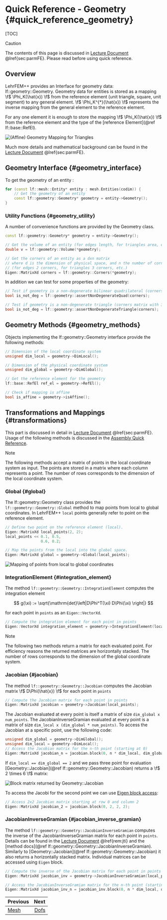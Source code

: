 # Quick Reference - Geometry {#quick_reference_geometry}

[TOC]

> [!caution]
> The contents of this page is discussed in [Lecture Document](https://www.sam.math.ethz.ch/~grsam/NUMPDEFL/NUMPDE.pdf) @lref{sec:parmFE}. Please read before using quick reference.

## Overview

LehrFEM++ provides an Interface for geometry data: lf::geometry::Geometry. Geometry data for entities is stored as a mapping \f$ \Phi_K(\hat{x}) \f$ from the reference element (unit triangle, square, unit segment) to any general element. \f$ \Phi_K^{*}(\hat{x}) \f$ represents the inverse mapping from the general element to the reference element.

For any one element it is enough to store the mapping \f$ \Phi_K(\hat{x}) \f$ from the reference element and the type of the [reference Element](@ref lf::base::RefEl).

![(Affine) Geometry Mapping for Triangles](manim/parametric_fe_geometry.gif)

Much more details and mathematical background can be found in the [Lecture Document](https://www.sam.math.ethz.ch/~grsam/NUMPDEFL/NUMPDE.pdf) @lref{sec:parmFE}.

## Geometry Interface {#geometry_interface}

To get the geometry of an entity :

```cpp
for (const lf::mesh::Entity* entity : mesh.Entities(codim)) {
    // Get the geometry of an entity
    const lf::geometry::Geometry* geometry = entity->Geometry();
}
```

### Utility Functions {#geometry_utility}

A number of convenience functions are provided by the Geometry class.

```cpp
const lf::geometry::Geometry* geometry = entity->Geometry();

// Get the volume of an entity (for edges length, for triangles area, etc.)
double v = lf::geometry::Volume(*geometry);

// Get the corners of an entity as a dxn matrix
// where d is the dimension of physical space, and n the number of corners.
// (for edges 2 corners, for triangles 3 corners, etc.)
Eigen::MatrixXd corners = lf::geometry::Corners(*geometry);
```

In addition we can test for some properties of the geometry:

```cpp
// Test if geometry is a non-degenerate bilinear quadrilateral (corners matrix with 4 cols)
bool is_not_deg = lf::geometry::assertNonDegenerateQuad(corners);

// Test if geometry is a non-degenerate triangle (corners matrix with 3 cols)
bool is_not_deg = lf::geometry::assertNonDegenerateTriangle(corners);
```

## Geometry Methods {#geometry_methods}

Objects implementing the lf::geometry::Geometry interface provide the following methods:

```cpp
// Dimension of the local coordinate system
unsigned dim_local = geometry->DimLocal(); 

// Dimension of the physical coordinate system
unsigned dim_global = geometry->DimGlobal();

// Get the reference element for the geometry
lf::base::RefEl ref_el = geometry->RefEl();

// Check if mapping is affine
bool is_affine = geometry->isAffine();
```

## Transformations and Mappings {#transformations}

This part is discussed in detail in [Lecture Document](https://www.sam.math.ethz.ch/~grsam/NUMPDEFL/NUMPDE.pdf) @lref{sec:parmFE}. Usage of the following methods is discussed in the [Assembly Quick Reference](quick_reference_assembly.md).

> [!note] 
> The following methods accept a matrix of points in the local coordinate system as input. The points are stored in a matrix where each column represents a point. The number of rows corresponds to the dimension of the local coordinate system.

### Global {#global}

The lf::geometry::Geometry class provides the `lf::geometry::Geometry::Global` method to map points from local to global coordinates. In LehrFEM++ `local` points generally refer to point on the reference element.

```cpp
// Define two point on the reference element (local).
Eigen::MatrixXd local_points(2, 2);
local_points << 0.1, 0.5,
                0.6, 0.2;

// Map the points from the local into the global space.
Eigen::MatrixXd global = geometry->Global(local_points);
```

![Mapping of points from local to global coordinates](manim/mapping_global.gif)

### IntegrationElement {#integration_element}

The method `lf::geometry::Geometry::IntegrationElement` computes the integration element 

$$
    g(\xi) := \sqrt{\mathrm{det}\left|D\Phi^T(\xi) D\Phi(\xi) \right|}
$$

for each point in `points` as an `Eigen::VectorXd`.

```cpp
// Compute the integration element for each point in points
Eigen::VectorXd integration_element = geometry->IntegrationElement(local_points);
```

> [!note]
> The following two methods return a matrix for each evaluated point. For efficiency reasons the returned matrices are horizontally stacked. The number of rows corresponds to the dimension of the global coordinate system.

### Jacobian {#jacobian}

The method `lf::geometry::Geometry::Jacobian` computes the Jacobian matrix \f$ D\Phi(\hat{x}) \f$ for each point in `points`

```cpp
// Compute the Jacobian matrix for each point in points
Eigen::MatrixXd jacobian = geometry->Jacobian(local_points);
```

The Jacobian evaluated at every point is itself a matrix of size `dim_global x num_points`. The JacobianInverseGramian evaluated at every point is a matrix of size `dim_local x (dim_global * num_points)`. To access the Jacobian at a specific point, use the following code:

```cpp
unsigned dim_global = geometry->DimGlobal();
unsigned dim_local = geometry->DimLocal();
// Access the Jacobian matrix for the n-th point (starting at 0)
Eigen::MatrixXd jacobian_n = jacobian.block(0, n * dim_local, dim_global, dim_local);
```

If `dim_local == dim_global == 2` and we pass three point for evaluation [Geometry::Jacobian](@ref lf::geometry::Geometry::Jacobian) returns a \f$ 2 \times 6 \f$ matrix:

![Block matrix returned by Geometry::Jacobian](manim/jacobian_block_access.gif)

To access the Jacobi for the second point we can use [Eigen block access](https://eigen.tuxfamily.org/dox/group__TutorialBlockOperations.html):

```cpp
// Access 2x2 Jacobian matrix starting at row 0 and column 2
Eigen::MatrixXd jacobian_2 = jacobian.block(0, 2, 2, 2);
```

### JacobianInverseGramian {#jacobian_inverse_gramian}

The method `lf::geometry::Geometry::JacobianInverseGramian` computes the inverse of the JacobianInverseGramian matrix for each point in `points`. Details can be found in the [Lecture Document](https://www.sam.math.ethz.ch/~grsam/NUMPDEFL/NUMPDE.pdf) @lref{rem:jti} and the [method docs](@ref lf::geometry::Geometry::JacobianInverseGramian). Similarly to [Geometry::Jacobian](@ref lf::geometry::Geometry::Jacobian) it also returns a horizontally stacked matrix. Individual matrices can be accessed using `Eigen` block. 

```cpp
// Compute the inverse of the Jacobian matrix for each point in points
Eigen::MatrixXd jacobian_inv = geometry->JacobianInverseGramian(local_points);

// Access the JacobianInverseGramian matrix for the n-th point (starting at 0)
Eigen::MatrixXd jacobian_inv_n = jacobian_inv.block(0, n * dim_local, dim_global, dim_local);
```

<!-- Next and previous buttons -->
<div class="section_buttons">
 
| Previous                        |                            Next |
| :------------------------------ | ------------------------------: |
| [Mesh](quick_reference_mesh.md) | [Dofs](quick_reference_dofs.md) |
 
</div>
